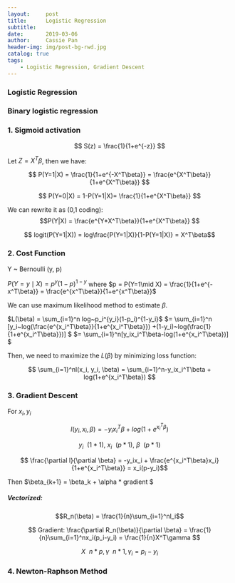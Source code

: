```yaml
---
layout:     post
title:      Logistic Regression
subtitle:   
date:       2019-03-06
author:     Cassie Pan
header-img: img/post-bg-rwd.jpg 
catalog: true
tags:
    - Logistic Regression, Gradient Descent
---
```


### Logistic Regression

### Binary logistic regression

### 1. Sigmoid activation

$$ S(z) = \frac{1}{1+e^{-z}} $$

Let $Z= X^T\beta$, then we have:

$$ P(Y=1|X) = \frac{1}{1+e^{-X^T\beta}} = \frac{e^{X^T\beta}}{1+e^{X^T\beta}} $$

$$ P(Y=0|X) = 1-P(Y=1|X)= \frac{1}{1+e^{X^T\beta}} $$

We can rewrite it as (0,1 coding): 
$$P(Y|X) = \frac{e^{Y*X^T\beta}}{1+e^{X^T\beta}} $$

$$ logit(P(Y=1|X)) = log\frac{P(Y=1|X)}{1-P(Y=1|X)} = X^T\beta$$

### 2. Cost Function

Y ~ Bernoulli (y, p)

$P(Y=y\mid X) = p^y(1-p)^{1-y}$
where $p = P(Y=1\mid X) = \frac{1}{1+e^{-x^T\beta}} = \frac{e^{x^T\beta}}{1+e^{x^T\beta}}$


We can use maximum likelihood method to estimate $\beta$.

$L(\beta) = \sum_{i=1}^n log~p_i^{y_i}(1-p_i)^{1-y_i}$
$= \sum_{i=1}^n [y_i~log(\frac{e^{x_i^T\beta}}{1+e^{x_i^T\beta}}) +(1-y_i)~log(\frac{1}{1+e^{x_i^T\beta}})] $
$= \sum_{i=1}^n[y_ix_i^T\beta-log(1+e^{x_i^T\beta})] $

Then, we need to maximize the $L(\beta)$ by minimizing loss function:

$$ \sum_{i=1}^nl(x_i, y_i, \beta) = \sum_{i=1}^n-y_ix_i^T\beta + log(1+e^{x_i^T\beta}) $$

### 3. Gradient Descent

For $x_i, y_i$

$$l(y_i,x_i,\beta) = -y_ix_i^T\beta + log(1+e^{x_i^T\beta}) $$

$$y_i~~(1*1),~x_i~~(p*1),~\beta~~(p*1)$$

$$ \frac{\partial l}{\partial \beta} = -y_ix_i + \frac{e^{x_i^T\beta}x_i}{1+e^{x_i^T\beta}} = x_i(p-y_i)$$

Then $\beta_{k+1} = \beta_k + \alpha * gradient $

##### Vectorized:
$$R_n(\beta) = \frac{1}{n}\sum_{i=1}^nl_i$$

$$ Gradient: \frac{\partial R_n(\beta)}{\partial \beta} = \frac{1}{n}\sum_{i=1}^nx_i(p_i-y_i) = \frac{1}{n}X^T\gamma $$

$$X~~n*p, \gamma~~n*1, \gamma_i = p_i - y_i $$

### 4. Newton-Raphson Method

